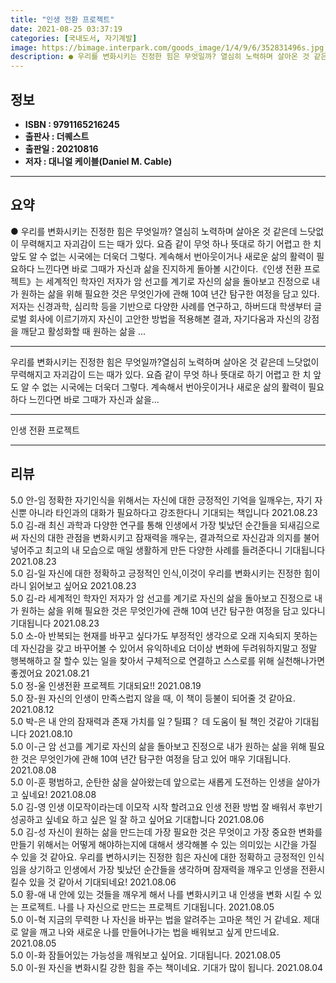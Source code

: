 ```yaml
---
title: "인생 전환 프로젝트"
date: 2021-08-25 03:37:19
categories: [국내도서, 자기계발]
image: https://bimage.interpark.com/goods_image/1/4/9/6/352831496s.jpg
description: ● 우리를 변화시키는 진정한 힘은 무엇일까? 열심히 노력하며 살아온 것 같은데 느닷없이 무력해지고 자괴감이 드는 때가 있다. 요즘 같이 무엇 하나 뜻대로 하기 어렵고 한 치 앞도 알 수 없는 시국에는 더욱더 그렇다. 계속해서 번아웃이거나 새로운 삶의 활력이 필요하다 느낀다면 바로 그때
---
```


## **정보**

- **ISBN : 9791165216245**
- **출판사 : 더퀘스트**
- **출판일 : 20210816**
- **저자 : 대니얼 케이블(Daniel M. Cable)**

------



## **요약**

●  우리를 변화시키는 진정한 힘은 무엇일까? 열심히 노력하며 살아온 것 같은데 느닷없이 무력해지고 자괴감이 드는 때가 있다. 요즘 같이 무엇 하나 뜻대로 하기 어렵고 한 치 앞도 알 수 없는 시국에는 더욱더 그렇다. 계속해서 번아웃이거나 새로운 삶의 활력이 필요하다 느낀다면 바로 그때가 자신과 삶을 진지하게 돌아볼 시간이다.《인생 전환 프로젝트》는 세계적인 학자인 저자가 암 선고를 계기로 자신의 삶을 돌아보고 진정으로 내가 원하는 삶을 위해 필요한 것은 무엇인가에 관해 10여 년간 탐구한 여정을 담고 있다. 저자는 신경과학, 심리학 등을 기반으로 다양한 사례를 연구하고, 하버드대 학생부터 글로벌 회사에 이르기까지 자신이 고안한 방법을 적용해본 결과, 자기다움과 자신의 강점을 깨닫고 활성화할 때 원하는 삶을 ...

------

우리를 변화시키는 진정한 힘은 무엇일까?열심히 노력하며 살아온 것 같은데 느닷없이 무력해지고 자괴감이 드는 때가 있다. 요즘 같이 무엇 하나 뜻대로 하기 어렵고 한 치 앞도 알 수 없는 시국에는 더욱더 그렇다. 계속해서 번아웃이거나 새로운 삶의 활력이 필요하다 느낀다면 바로 그때가 자신과 삶을... 

------


인생 전환 프로젝트 

------


## **리뷰** 

5.0 안-임 정확한 자기인식을 위해서는 자신에 대한 긍정적인 기억을 일깨우는, 자기 자신뿐 아니라 타인과의 대화가 필요하다고 강조한다니 기대되는 책입니다 2021.08.23 <br/>5.0 김-래 최신 과학과 다양한 연구를 통해 인생에서 가장 빛났던 순간들을 되새김으로써 자신의 대한 관점을 변화시키고 잠재력을 깨우는, 결과적으로 자신감과 의지를 불어넣어주고 최고의 내 모습으로 매일 생활하게 만든 다양한 사례를 들려준다니 기대됩니다 2021.08.23 <br/>5.0 김-일 자신에 대한 정확하고 긍정적인 인식,이것이 우리를 변화시키는 진정한 힘이라니 읽어보고 싶어요 2021.08.23 <br/>5.0 김-라 세계적인 학자인 저자가 암 선고를 계기로 자신의 삶을 돌아보고 진정으로 내가 원하는 삶을 위해 필요한 것은 무엇인가에 관해 10여 년간 탐구한 여정을 담고 있다니 기대됩니다 2021.08.23 <br/>5.0 소-아 반복되는 현재를 바꾸고 싶다가도 부정적인 생각으로 오래 지속되지 못하는데 자신감을 갖고 바꾸어볼 수 있어서 유익하네요 더이상 변화에 두려워하지말고 정말 행복해하고 잘 할수 있는 일을 찾아서 구체적으로 연결하고 스스로를 위해 실천해나가면 좋겠어요 2021.08.21 <br/>5.0 정-울 인생전환 프로젝트 기대되요!! 2021.08.19 <br/>5.0 장-원 자신의 인생이 만족스럽지 않을 때, 이 책이 등불이 되어줄 것 같아요. 2021.08.12 <br/>5.0 박-은 내 안의 잠재력과 존재 가치를 일？틸珥？ 데 도움이 될 책인 것같아 기대됩니다 2021.08.10 <br/>5.0 이-근 암 선고를 계기로 자신의 삶을 돌아보고 진정으로 내가 원하는 삶을 위해 필요한 것은 무엇인가에 관해 10여 년간 탐구한 여정을 담고 있어 매우 기대됩니다. 2021.08.08 <br/>5.0 이-훈 평범하고, 순탄한 삶을 살아왔는데 앞으로는 새롭게 도전하는 인생을 살아가고 싶네요! 2021.08.08 <br/>5.0 김-영 인생 이모작이라는데 이모작 시작 할려고요  인생 전환 방법 잘 배워서 후반기 성공하고 싶네요 하고 싶은 일 잘 하고 싶어요 기대합니다 2021.08.06 <br/>5.0 김-성 자신이 원하는 삶을 만드는데 가장 필요한 것은 무엇이고 가장 중요한 변화를 만들기 위해서는 어떻게 해야하는지에 대해서 생각해볼 수 있는 의미있는 시간을 가질 수 있을 것 같아요. 우리를 변하시키는 진정한 힘은 자신에 대한 정확하고 긍정적인 인식임을 상기하고 인생에서 가장 빛났던 순간들을 생각하며 잠재력을 깨우고 인생을 전환시킬수 있을 것 같아서 기대되네요! 2021.08.06 <br/>5.0 황-애 내 안에 있는 것들을 깨우게 해서 나를 변화시키고 내 인생을 변화 시킬 수 있는 프로젝트. 나를 나 자신으로 만드는 프로젝트 기대됩니다. 2021.08.05 <br/>5.0 이-혁 지금의 무력한 나 자신을 바꾸는 법을 알려주는 고마운 책인 거 같네요. 제대로 알을 깨고 나와 새로운 나를 만들어나가는 법을 배워보고 싶게 만드네요. 2021.08.05 <br/>5.0 이-화 잠들어있는 가능성을 깨워보고 싶어요. 기대됩니다. 2021.08.05 <br/>5.0 이-원 자신을 변화시킬 강한 힘을 주는 책이네요. 기대가 많이 됩니다. 2021.08.04 <br/>